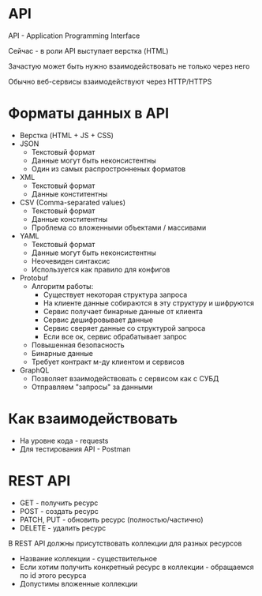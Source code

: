 # API
API - Application Programming Interface

Сейчас - в роли API выступает верстка (HTML)

Зачастую может быть нужно взаимодействовать не только через него

Обычно веб-сервисы взаимодействуют через HTTP/HTTPS

# Форматы данных в API
- Верстка (HTML + JS + CSS)
- JSON
    - Текстовый формат
    - Данные могут быть неконсистентны
    - Один из самых распростронненых форматов
- XML
    - Текстовый формат
    - Данные конститентны
- CSV (Comma-separated values)
    - Текстовый формат
    - Данные конститентны
    - Проблема со вложенными объектами / массивами
- YAML
    - Текстовый формат
    - Данные могут быть неконсистентны
    - Неочевиден синтаксис
    - Используется как правило для конфигов
- Protobuf
    - Алгоритм работы:
        - Существует некоторая структура запроса
        - На клиенте данные собираются в эту структуру и шифруются
        - Сервис получает бинарные данные от клиента
        - Сервис дешифровывает данные
        - Сервис сверяет данные со структурой запроса
        - Если все ок, сервис обрабатывает запрос
    - Повышенная безопасность
    - Бинарные данные
    - Требует контракт м-ду клиентом и сервисов
- GraphQL
    - Позволяет взаимодействовать с сервисом как с СУБД
    - Отправляем "запросы" за данными

# Как взаимодействовать
- На уровне кода - requests
- Для тестирования API - Postman

# REST API
- GET - получить ресурс
- POST - создать ресурс
- PATCH, PUT - обновить ресурс (полностью/частично)
- DELETE - удалить ресурс

В REST API должны присутствовать коллекции для разных ресурсов
- Название коллекции - существительное
- Если хотим получить конкретный ресурс в коллекции - обращаемся по id этого ресурса
- Допустимы вложенные коллекции 